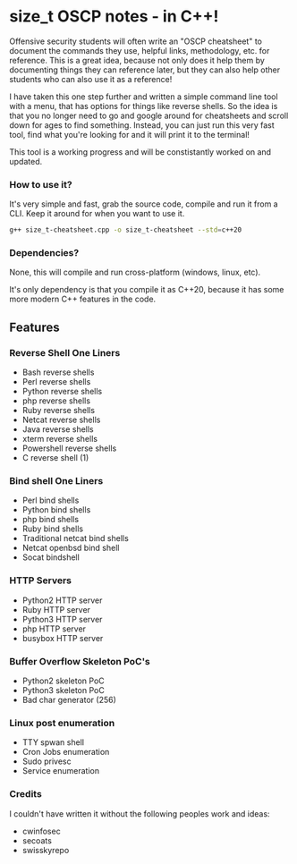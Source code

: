 # size_t OSCP notes - in C++! 

Offensive security students will often write an "OSCP cheatsheet" to document the commands they use, helpful links, methodology, etc. for reference. This is a great idea, because not only does it help them by documenting things they can reference later, but they can also help other students who can also use it as a reference!

I have taken this one step further and written a simple command line tool with a menu, that has options for things like reverse shells. So the idea is that you no longer need to go and google around for cheatsheets and scroll down for ages to find something. Instead, you can just run this very fast tool, find what you're looking for and it will print it to the terminal!

This tool is a working progress and will be constistantly worked on and updated.

### How to use it?

It's very simple and fast, grab the source code, compile and run it from a CLI. Keep it around for when you want to use it.

```bash
g++ size_t-cheatsheet.cpp -o size_t-cheatsheet --std=c++20
```

### Dependencies? 

None, this will compile and run cross-platform (windows, linux, etc). 

It's only dependency is that you compile it as C++20, because it has some more modern C++ features in the code.

## Features

### Reverse Shell One Liners

* Bash reverse shells
* Perl reverse shells
* Python reverse shells
* php reverse shells
* Ruby reverse shells
* Netcat reverse shells
* Java reverse shells
* xterm reverse shells
* Powershell reverse shells
* C reverse shell (1)


### Bind shell One Liners

* Perl bind shells
* Python bind shells
* php bind shells
* Ruby bind shells
* Traditional netcat bind shells
* Netcat openbsd bind shell
* Socat bindshell


### HTTP Servers

* Python2 HTTP server
* Ruby HTTP server
* Python3 HTTP server
* php HTTP server
* busybox HTTP server


### Buffer Overflow Skeleton PoC's

* Python2 skeleton PoC
* Python3 skeleton PoC
* Bad char generator (256)

### Linux post enumeration

* TTY spwan shell
* Cron Jobs enumeration
* Sudo privesc
* Service enumeration



### Credits
I couldn't have written it without the following peoples work and ideas:
* cwinfosec
* secoats
* swisskyrepo
